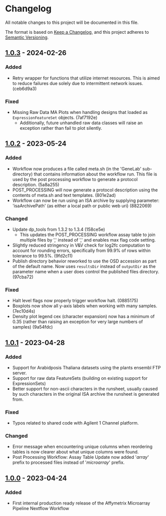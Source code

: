 # Changelog

All notable changes to this project will be documented in this file.

The format is based on [Keep a Changelog](https://keepachangelog.com/en/1.0.0/),
and this project adheres to [Semantic Versioning](https://semver.org/spec/v2.0.0.html).

## [1.0.3](https://github.com/asaravia-butler/GeneLab_Data_Processing/tree/NF_MAAffymetrix_1.0.3/Microarray/Affymetrix/Workflow_Documentation/NF_MAAffymetrix) - 2024-02-26

### Added

- Retry wrapper for functions that utilize internet resources.  This is aimed to reduce failures due solely due to intermittent network issues. (ceb6d9a3)

### Fixed

- Missing Raw Data MA Plots when handling designs that loaded as `ExpressionFeatureSet` objects. (7af7192e)
  - Additionally, future unhandled raw data classes will raise an exception rather than fail to plot silently.

## [1.0.2](https://github.com/asaravia-butler/GeneLab_Data_Processing/tree/NF_MAAffymetrix_1.0.2/Microarray/Affymetrix/Workflow_Documentation/NF_MAAffymetrix) - 2023-05-24

### Added

- Workflow now produces a file called meta.sh (in the 'GeneLab' sub-directory) that contains information about the workflow run. This file is used by the post processing workflow to generate a protocol description. (5a8a255)
- POST_PROCESSING will now generate a protocol description using the contents of meta.sh and text templates. (801e2ad)
- Workflow can now be run using an ISA archive by supplying parameter: 'isaArchivePath' (as either a local path or public web uri) (8822069)

### Changed

- Update dp_tools from 1.3.2 to 1.3.4 (158ce5e)
  - This updates the POST_PROCESSING workflow assay table to join multiple files by ',' instead of ',<SPACE>' and enables max flag code setting.
- Slightly reduced stringency in V&V check for log2fc computation to account for rounding errors, specifically from 99.9% of rows within tolerance to 99.5%. (9fd2c11)
- Publish directory behavior reworked to use the OSD accession as part of the default name. Now uses `resultsDir` instead of `outputDir` as the parameter name when a user does control the published files directory. (97cba72)

### Fixed

- Halt level flags now properly trigger workflow halt. (0885175)
- Boxplots now show all y-axis labels when working with many samples. (7ec10d4s)
- Density plot legend cex (character expansion) now has a minimum of 0.35 (rather than raising an exception for very large numbers of samples) (9a54fdc)

## [1.0.1](https://github.com/asaravia-butler/GeneLab_Data_Processing/tree/NF_MAAffymetrix_1.0.1/Microarray/Affymetrix/Workflow_Documentation/NF_MAAffymetrix) - 2023-04-28

### Added

- Support for Arabidposis Thaliana datasets using the plants ensembl FTP server.
- Support for raw data FeatureSets (building on existing support for ExpressionSets)
- Better support for non-ascii characters in the runsheet, usually caused by such characters in the original ISA archive the runsheet is generated from.

### Fixed

- Typos related to shared code with Agilent 1 Channel platform.

### Changed

- Error message when encountering unique columns when reordering tables is now clearer about what unique columns were found.
- Post Processing Workflow: Assay Table Update now added '_array_' prefix to processed files instead of '_microarray_' prefix.

## [1.0.0](https://github.com/asaravia-butler/GeneLab_Data_Processing/tree/NF_MAAffymetrix_1.0.0/Microarray/Affymetrix/Workflow_Documentation/NF_MAAffymetrix) - 2023-04-24

### Added

- First internal production ready release of the Affymetrix Microarray Pipeline Nextflow Workflow